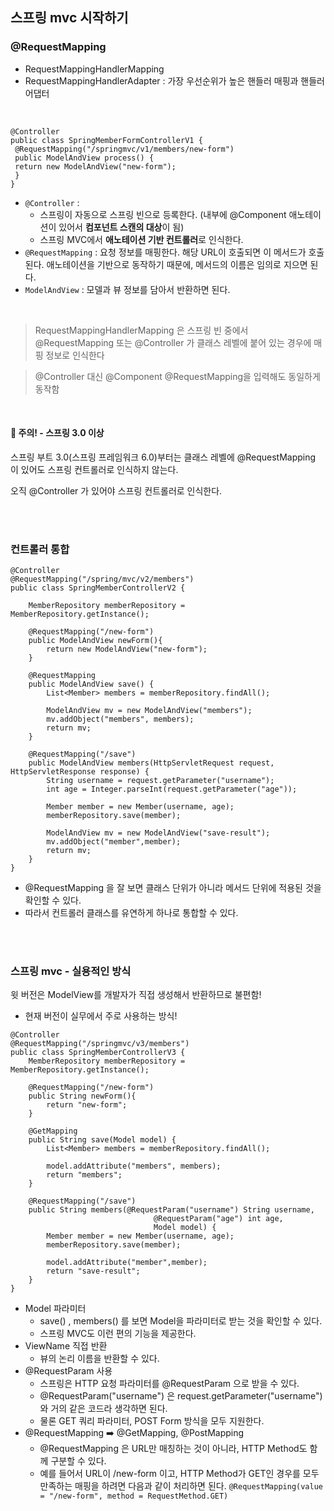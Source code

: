 ## 스프링 mvc 시작하기

### @RequestMapping
- RequestMappingHandlerMapping 
- RequestMappingHandlerAdapter
    : 가장 우선순위가 높은 핸들러 매핑과 핸들러 어댑터 

<br>

```
@Controller
public class SpringMemberFormControllerV1 {
 @RequestMapping("/springmvc/v1/members/new-form")
 public ModelAndView process() {
 return new ModelAndView("new-form");
 }
}

```
- `@Controller` : 
    - 스프링이 자동으로 스프링 빈으로 등록한다. (내부에 @Component 애노테이션이 있어서 **컴포넌트 스캔의 대상**이 됨)
    - 스프링 MVC에서 **애노테이션 기반 컨트롤러**로 인식한다.
- `@RequestMapping` : 요청 정보를 매핑한다. 해당 URL이 호출되면 이 메서드가 호출된다. 애노테이션을 기반으로 동작하기 때문에, 메서드의 이름은 임의로 지으면 된다.
- `ModelAndView` : 모델과 뷰 정보를 담아서 반환하면 된다.

<br>

> RequestMappingHandlerMapping 은 스프링 빈 중에서 @RequestMapping 또는 @Controller 가 클래스 레벨에 붙어 있는 경우에 매핑 정보로 인식한다

> @Controller 대신 @Component @RequestMapping을 입력해도 동일하게 동작함

<br>

#### 📌 주의! - 스프링 3.0 이상

스프링 부트 3.0(스프링 프레임워크 6.0)부터는 클래스 레벨에 @RequestMapping 이 있어도 스프링 컨트롤러로 인식하지 않는다. 

오직 @Controller 가 있어야 스프링 컨트롤러로 인식한다. 

<br><br>

### 컨트롤러 통합

```
@Controller
@RequestMapping("/spring/mvc/v2/members")
public class SpringMemberControllerV2 {

    MemberRepository memberRepository = MemberRepository.getInstance();

    @RequestMapping("/new-form")
    public ModelAndView newForm(){
        return new ModelAndView("new-form");
    }

    @RequestMapping
    public ModelAndView save() {
        List<Member> members = memberRepository.findAll();

        ModelAndView mv = new ModelAndView("members");
        mv.addObject("members", members);
        return mv;
    }

    @RequestMapping("/save")
    public ModelAndView members(HttpServletRequest request, HttpServletResponse response) {
        String username = request.getParameter("username");
        int age = Integer.parseInt(request.getParameter("age"));

        Member member = new Member(username, age);
        memberRepository.save(member);

        ModelAndView mv = new ModelAndView("save-result");
        mv.addObject("member",member);
        return mv;
    }
}

```

- @RequestMapping 을 잘 보면 클래스 단위가 아니라 메서드 단위에 적용된 것을 확인할 수 있다.
- 따라서 컨트롤러 클래스를 유연하게 하나로 통합할 수 있다.

<br><Br>

### 스프링 mvc - 실용적인 방식

윗 버전은 ModelView를 개발자가 직접 생성해서 반환하므로 불편함!

- 현재 버전이 실무에서 주로 사용하는 방식!

```
@Controller
@RequestMapping("/springmvc/v3/members")
public class SpringMemberControllerV3 {
    MemberRepository memberRepository = MemberRepository.getInstance();

    @RequestMapping("/new-form")
    public String newForm(){
        return "new-form";
    }

    @GetMapping
    public String save(Model model) {
        List<Member> members = memberRepository.findAll();

        model.addAttribute("members", members);
        return "members";
    }

    @RequestMapping("/save")
    public String members(@RequestParam("username") String username,
                                @RequestParam("age") int age,
                                Model model) {
        Member member = new Member(username, age);
        memberRepository.save(member);

        model.addAttribute("member",member);
        return "save-result";
    }
}
```

- Model 파라미터
    - save() , members() 를 보면 Model을 파라미터로 받는 것을 확인할 수 있다. 
    - 스프링 MVC도 이런 편의 기능을 제공한다.
- ViewName 직접 반환
    - 뷰의 논리 이름을 반환할 수 있다.
- @RequestParam 사용
    - 스프링은 HTTP 요청 파라미터를 @RequestParam 으로 받을 수 있다.
    - @RequestParam("username") 은 request.getParameter("username") 와 거의 같은 코드라
    생각하면 된다.
    - 물론 GET 쿼리 파라미터, POST Form 방식을 모두 지원한다.
- @RequestMapping ➡️ @GetMapping, @PostMapping
    - @RequestMapping 은 URL만 매칭하는 것이 아니라, HTTP Method도 함께 구분할 수 있다.
    - 예를 들어서 URL이 /new-form 이고, HTTP Method가 GET인 경우를 모두 만족하는 매핑을 하려면 다음과 같이 처리하면 된다.
    `@RequestMapping(value = "/new-form", method = RequestMethod.GET)`

